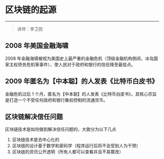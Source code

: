 # 区块链的起源

---

> 讲师：李卫民

## 2008 年美国金融海啸

2008 年金融海啸被视为美国史上最严重的金融危机（顶级金融机构倒闭，冰岛国家主权债务危机等事件），使人民对于政府和银行的信任降至最低点。

## 2009 年匿名为【中本聪】的人发表《比特币白皮书》

金融危机过后 1 个月，匿名为【中本聪】的人发表《比特币白皮书》，其核心宗旨是打造一个不受任何政府和银行集权控制的流通货币。

## 区块链解决信任问题

区块链技术是如何做到解决信任问题的，大致分为以下几点

1. 区块链技术是去中心化的
2. 区块链的设计基于数学和密码学（程序运行后将不会受到人为干预）
3. 区块链的资讯公开透明（所有人都可以查看并且不易篡改）